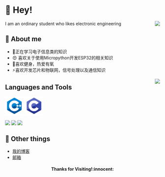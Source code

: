 # 👋 Hey!

<img align="right" src="https://github-readme-stats.vercel.app/api?username=Zhao-Changhao&show_icons=true&icon_color=0366d6&text_color=24292e&bg_color=ffffff&hide_title=true" />

I am an ordinary student who likes electronic engineering

## 💬 About me

<!-- * has a black childhood depicted in 300,000 words, may hit the bottom line then go crazy by incident, if this happens, please forgive me, I'm very sorry about that. -->
* 🔭正在学习电子信息类的知识
* :heart_eyes: 喜欢关于使用Micropython开发ESP32的相关知识
* 🥅喜欢健身，热爱有氧
* ⚡喜欢开发芯片和物联网，信号处理以及通信知识

<img align="right" src="https://github-readme-stats.vercel.app/api/top-langs/?username=Zhao-Changhao&layout=compact"/>

## Languages and Tools
<p align="left">
 <img style="margin: auto;" src="https://raw.githubusercontent.com/sachinverma53121/sachinverma53121/master/icons/cpp.png" alt=cplusplus width="60" height="60"/>
 <img style="margin: auto;" src="https://raw.githubusercontent.com/sachinverma53121/sachinverma53121/master/icons/c.png" alt=c width="60" height="60"/>
</p>

![](https://camo.githubusercontent.com/f82a703a667f5ac47383b498bc733369523147b3ecabaa4323e0a660b7a2724d/68747470733a2f2f7777772e766563746f726c6f676f2e7a6f6e652f6c6f676f732f6a6176612f6a6176612d617232312e737667)
![](https://camo.githubusercontent.com/6dab63ba91f8aaf9245d806ea2dc6aa3d6eb6a5b1c79fd6f57fba3ededfc605d/68747470733a2f2f7777772e766563746f726c6f676f2e7a6f6e652f6c6f676f732f6769742d73636d2f6769742d73636d2d617232312e737667)
![](https://camo.githubusercontent.com/0a719c24a5eb8062d68bdabbd7306a0dcab0b0ce7093a8550870497456863ec9/68747470733a2f2f7777772e766563746f726c6f676f2e7a6f6e652f6c6f676f732f707974686f6e2f707974686f6e2d617232312e737667)

## 📮 Other things
- [我的博客](https://of_mint.github.io)
- [邮箱](1316936277@qq.com)

<h4 align="center"> Thanks for Visiting!:innocent:</h4>
